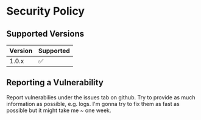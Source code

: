 # Security Policy

## Supported Versions

| Version | Supported          |
| ------- | ------------------ |
| 1.0.x   | :white_check_mark: |

## Reporting a Vulnerability

Report vulnerabilies under the issues tab on github. Try to provide as much information as possible, e.g. logs.
I'm gonna try to fix them as fast as possible but it might take me ~ one week.
